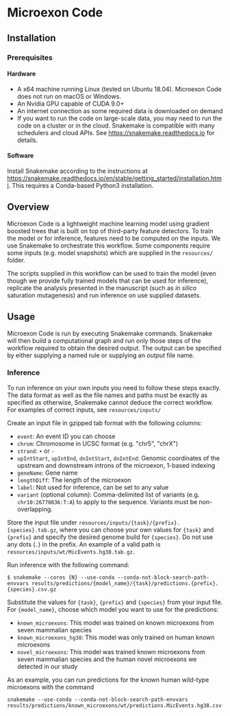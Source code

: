 # Microexon Code

## Installation

### Prerequisites

#### Hardware
- A x64 machine running Linux (tested on Ubuntu 18.04). Microexon Code does not run on macOS or Windows.
- An Nvidia GPU capable of CUDA 9.0+
- An internet connection as some required data is downloaded on demand
- If you want to run the code on large-scale data, you may need to run the code on a cluster or in the cloud. Snakemake is compatible with many schedulers and cloud APIs. See https://snakemake.readthedocs.io for details.

#### Software
Install Snakemake according to the instructions at https://snakemake.readthedocs.io/en/stable/getting_started/installation.html. This requires a Conda-based Python3 installation.

## Overview
Microexon Code is a lightweight machine learning model using gradient boosted trees that is built on top of third-party feature detectors. To train the model or for inference, features need to be computed on the inputs. We use Snakemake to orchestrate this workflow. Some components require some inputs (e.g. model snapshots) which are supplied in the `resources/` folder.

The scripts supplied in this workflow can be used to train the model (even though we provide fully trained models that can be used for inference), replicate the analysis presented in the manuscript (such as _in silico_ saturation mutagenesis) and run inference on use supplied datasets.

## Usage
Microexon Code is run by executing Snakemake commands. Snakemake will then build a computational graph and run only those steps of the workflow required to obtain the desired output. The output can be specified by either supplying a named rule or supplying an _output_ file name.

### Inference
To run inference on your own inputs you need to follow these steps exactly. The data format as well as the file names and paths must be exactly as specified as otherwise, Snakemake cannot deduce the correct workflow. For examples of correct inputs, see `resources/inputs/`

Create an input file in gzipped tab format with the following columns:
  - `event`: An event ID you can choose
  - `chrom`: Chromosome in UCSC format (e.g. "chr5", "chrX")
  - `strand`: `+` or `-`
  - `upIntStart`, `upIntEnd`, `dnIntStart`, `dnIntEnd`: Genomic coordinates of the upstream and downstream introns of the microexon, 1-based indexing
  - `geneName`: Gene name
  - `lengthDiff`: The length of the microexon
  - `label`: Not used for inference, can be set to any value
  - `variant` (optional column): Comma-delimited list of variants (e.g. `chr10:26770836:T:A`) to apply to the sequence. Variants must be non-overlapping. 

Store the input file under `resources/inputs/{task}/{prefix}.{species}.tab.gz`, where you can choose your own values for `{task}` and `{prefix}` and specify the desired genome build for `{species}`. Do not use any dots (`.`) in the prefix. An example of a valid path is `resources/inputs/wt/MicEvents.hg38.tab.gz`.
 
Run inference with the following command:
  ```shell
  $ snakemake --cores {N} --use-conda --conda-not-block-search-path-envvars results/predictions/{model_name}/{task}/predictions.{prefix}.{species}.csv.gz
  ``` 

Substitute the values for `{task}`, `{prefix}` and `{species}` from your input file. For `{model_name}`, choose which model you want to use for the predictions:
  - `known_microexons`: This model was trained on known microexons from seven mammalian species
  - `known_microexons_hg38`: This model was only trained on human known microexons
  - `novel_microexons`: This model was trained known microexons from seven mammalian species and the human novel microexons we detected in our study

As an example, you can run predictions for the known human wild-type microexons with the command
```shell
snakemake --use-conda --conda-not-block-search-path-envvars results/predictions/known_microexons/wt/predictions.MicEvents.hg38.csv.gz
```
